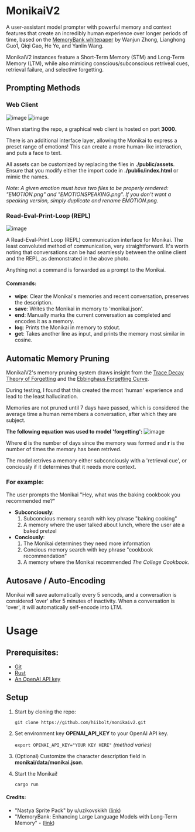# MonikaiV2
A user-assistant model prompter with powerful memory and context features that create an incredibly human experience over longer periods of time, based on the [MemoryBank whitepaper](https://arxiv.org/pdf/2305.10250.pdf) by Wanjun Zhong, Lianghong Guo1, Qiqi Gao, He Ye, and Yanlin Wang.

MonikaiV2 instances feature a Short-Term Memory (STM) and Long-Term Memory (LTM), while also mimicing conscious/subconscious retriveal cues, retrieval failure, and selective forgetting.

## Prompting Methods
### Web Client
![image](https://github.com/hiibolt/monikaiv2/assets/91273156/acd1d435-e91b-4bf2-8ad7-51df6c5af850)
![image](https://github.com/hiibolt/monikaiv2/assets/91273156/3cb51a7f-3888-4561-8213-a6f2d6b94fd8)


When starting the repo, a graphical web client is hosted on port **3000**.

There is an additional interface layer, allowing the Monikai to express a preset range of emotions! This can create a more human-like interaction, and puts a face to text.


All assets can be customized by replacing the files in **./public/assets**. Ensure that you modify either the import code in **./public/index.html** or mimic the names.

*Note: A given emotion must have two files to be properly rendered: "EMOTION.png" and "EMOTIONSPEAKING.png". If you don't want a speaking version, simply duplicate and rename EMOTION.png.*

### Read-Eval-Print-Loop (REPL)
![image](https://github.com/hiibolt/monikaiv2/assets/91273156/72a8dfd9-d606-473b-ae1a-bd2b4aec47d2)

 A Read-Eval-Print Loop (REPL) communication interface for Monikai.
 The least convoluted method of communication, very straightforward. 
It's worth noting that conversations can be had seamlessly between the online client and the REPL, as demonstrated in the above photo.

 Anything not a command is forwarded as a prompt to the Monikai.

 #### Commands:
- **wipe**: Clear the Monikai's memories and recent conversation, preserves the description.
- **save**: Writes the Monikai in memory to 'monikai.json'.
- **end**: Manually marks the current conversation as completed and encodes it as a memory.
- **log**: Prints the Monikai in memory to stdout.
- **get**: Takes another line as input, and prints the memory most similar in cosine.

## Automatic Memory Pruning
MonikaiV2's memory pruning system draws insight from the [Trace Decay Theory of Forgetting](https://practicalpie.com/theories-of-forgetting/) and the [Ebbinghaus Forgetting Curve](https://practicalpie.com/theories-of-forgetting/).

During testing, I found that this created the most 'human' experience and lead to the least hallucination.

Memories are not pruned until 7 days have passed, which is considered the average time a human remembers a conversation, after which they are subject.

**The following equation was used to model 'forgetting':**
![image](https://github.com/hiibolt/monikaiv2/assets/91273156/5e6fd232-1074-4238-8c87-35e2cc2a6f80)

Where **d** is the number of days since the memory was formed and **r** is the number of times the memory has been retrived.

The model retrives a memory either subconciously with a 'retrieval cue', or conciously if it determines that it needs more context.

### For example:
The user prompts the Monikai "Hey, what was the baking cookbook you recommended me?"
- **Subconciously**: 
    1. Subconcious memory search with key phrase "baking cooking"
    2. A memory where the user talked about lunch, where the user ate a baked pretzel
- **Conciously**: 
    1. The Monikai determines they need more information
    2. Concious memory search with key phrase "cookbook recommendation"
    3. A memory where the Monikai recommended *The College Cookbook*.
## Autosave / Auto-Encoding
Monikai will save automatically every 5 sencods, and a conversation is considered 'over' after 5 minutes of inactivity. When a conversation is 'over', it will automatically self-encode into LTM.

# Usage
## Prerequisites:
- [Git](https://git-scm.com/downloads)
- [Rust](https://www.rust-lang.org/tools/install)
- [An OpenAI API key](https://openai.com/product/)
## Setup
1. Start by cloning the repo:

    ```git clone https://github.com/hiibolt/monikaiv2.git```

2. Set environment key **OPENAI_API_KEY** to your OpenAI API key.

    ```export OPENAI_API_KEY="YOUR KEY HERE"``` *(method varies)*

3. (Optional) Customize the character description field in **monikai/data/monikai.json**.
3. Start the Monikai!

    ```cargo run```

#### Credits:
- "Nastya Sprite Pack" by u/uzikovskikh ([link](https://www.reddit.com/r/DDLC/comments/15qcmp9/content_pack_release_nastya_by_uvitkovskikh_and/))
- "MemoryBank: Enhancing Large Language Models
with Long-Term Memory" - ([link](https://arxiv.org/pdf/2305.10250.pdf))
